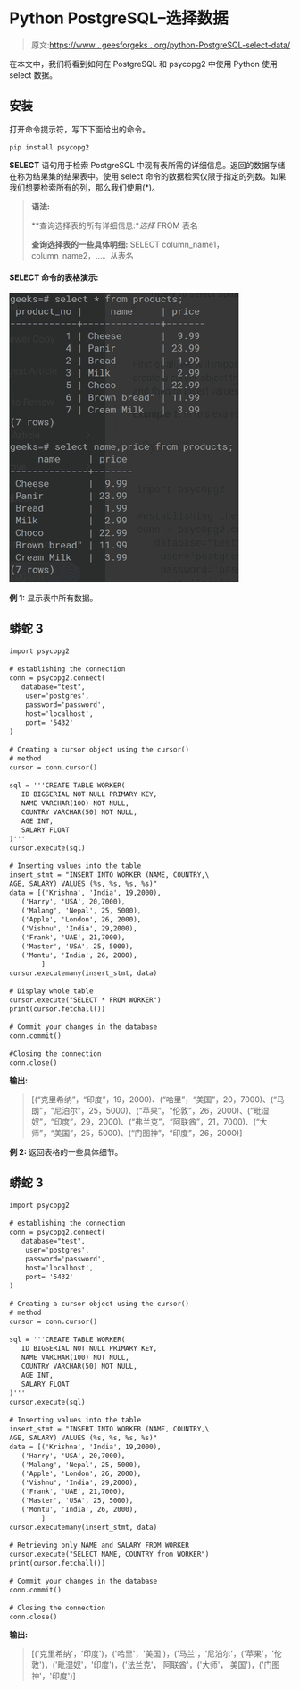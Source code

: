 # Python PostgreSQL–选择数据

> 原文:[https://www . geesforgeks . org/python-PostgreSQL-select-data/](https://www.geeksforgeeks.org/python-postgresql-select-data/)

在本文中，我们将看到如何在 PostgreSQL 和 psycopg2 中使用 Python 使用 select 数据。

## **安装**

打开命令提示符，写下下面给出的命令。

```
pip install psycopg2
```

**SELECT** 语句用于检索 PostgreSQL 中现有表所需的详细信息。返回的数据存储在称为结果集的结果表中。使用 select 命令的数据检索仅限于指定的列数。如果我们想要检索所有的列，那么我们使用(*)。

> **语法:**
> 
> **查询选择表的所有详细信息:**选择* FROM 表名
> 
> **查询选择表的一些具体明细:** SELECT column_name1，column_name2，…。从表名

#### SELECT 命令的表格演示:

![](img/7a81badd74b1593212e69cfc701a8248.png)

**例 1:** 显示表中所有数据。

## 蟒蛇 3

```
import psycopg2

# establishing the connection
conn = psycopg2.connect(
   database="test",
    user='postgres',
    password='password',
    host='localhost',
    port= '5432'
)

# Creating a cursor object using the cursor()
# method
cursor = conn.cursor()

sql = '''CREATE TABLE WORKER(
   ID BIGSERIAL NOT NULL PRIMARY KEY,
   NAME VARCHAR(100) NOT NULL,
   COUNTRY VARCHAR(50) NOT NULL,
   AGE INT,
   SALARY FLOAT    
)'''
cursor.execute(sql)

# Inserting values into the table
insert_stmt = "INSERT INTO WORKER (NAME, COUNTRY,\
AGE, SALARY) VALUES (%s, %s, %s, %s)"
data = [('Krishna', 'India', 19,2000),
   ('Harry', 'USA', 20,7000),
   ('Malang', 'Nepal', 25, 5000),
   ('Apple', 'London', 26, 2000),
   ('Vishnu', 'India', 29,2000),
   ('Frank', 'UAE', 21,7000),
   ('Master', 'USA', 25, 5000),
   ('Montu', 'India', 26, 2000),
        ]
cursor.executemany(insert_stmt, data)

# Display whole table
cursor.execute("SELECT * FROM WORKER")
print(cursor.fetchall())

# Commit your changes in the database
conn.commit()

#Closing the connection
conn.close()
```

**输出:**

> [(“克里希纳”，“印度”，19，2000)、(“哈里”，“美国”，20，7000)、(“马朗”，“尼泊尔”，25，5000)、(“苹果”，“伦敦”，26，2000)、(“毗湿奴”，“印度”，29，2000)、(“弗兰克”，“阿联酋”，21，7000)、(“大师”，“美国”，25，5000)、(“门图神”，“印度”，26，2000)]

**例 2:** 返回表格的一些具体细节。

## 蟒蛇 3

```
import psycopg2

# establishing the connection
conn = psycopg2.connect(
   database="test",
    user='postgres',
    password='password',
    host='localhost',
    port= '5432'
)

# Creating a cursor object using the cursor()
# method
cursor = conn.cursor()

sql = '''CREATE TABLE WORKER(
   ID BIGSERIAL NOT NULL PRIMARY KEY,
   NAME VARCHAR(100) NOT NULL,
   COUNTRY VARCHAR(50) NOT NULL,
   AGE INT,
   SALARY FLOAT    
)'''
cursor.execute(sql)

# Inserting values into the table
insert_stmt = "INSERT INTO WORKER (NAME, COUNTRY,\
AGE, SALARY) VALUES (%s, %s, %s, %s)"
data = [('Krishna', 'India', 19,2000),
   ('Harry', 'USA', 20,7000),
   ('Malang', 'Nepal', 25, 5000),
   ('Apple', 'London', 26, 2000),
   ('Vishnu', 'India', 29,2000),
   ('Frank', 'UAE', 21,7000),
   ('Master', 'USA', 25, 5000),
   ('Montu', 'India', 26, 2000),
        ]
cursor.executemany(insert_stmt, data)

# Retrieving only NAME and SALARY FROM WORKER
cursor.execute("SELECT NAME, COUNTRY from WORKER")
print(cursor.fetchall())

# Commit your changes in the database
conn.commit()

# Closing the connection
conn.close()
```

**输出:**

> [('克里希纳'，'印度')，('哈里'，'美国')，('马兰'，'尼泊尔'，('苹果'，'伦敦')，('毗湿奴'，'印度')，('法兰克'，'阿联酋'，('大师'，'美国')，('门图神'，'印度')]